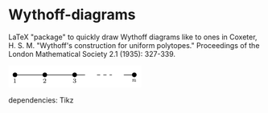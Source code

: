 # Wythoff-diagrams

LaTeX "package" to quickly draw Wythoff diagrams like to ones in Coxeter, H. S. M. "Wythoff's construction for uniform polytopes." Proceedings of the London Mathematical Society 2.1 (1935): 327-339.

![alt tag](https://raw.githubusercontent.com/martinbalsam/Wythoff-diagrams/master/img/an.png)

dependencies: Tikz

